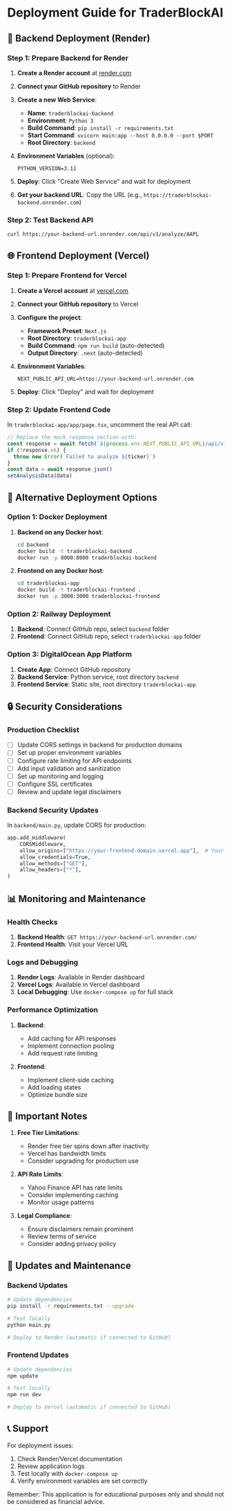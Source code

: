 # Deployment Guide for TraderBlockAI

## 🚀 Backend Deployment (Render)

### Step 1: Prepare Backend for Render

1. **Create a Render account** at [render.com](https://render.com)

2. **Connect your GitHub repository** to Render

3. **Create a new Web Service**:
   - **Name**: `traderblockai-backend`
   - **Environment**: `Python 3`
   - **Build Command**: `pip install -r requirements.txt`
   - **Start Command**: `uvicorn main:app --host 0.0.0.0 --port $PORT`
   - **Root Directory**: `backend`

4. **Environment Variables** (optional):
   ```
   PYTHON_VERSION=3.11
   ```

5. **Deploy**: Click "Create Web Service" and wait for deployment

6. **Get your backend URL**: Copy the URL (e.g., `https://traderblockai-backend.onrender.com`)

### Step 2: Test Backend API

```bash
curl https://your-backend-url.onrender.com/api/v1/analyze/AAPL
```

## 🌐 Frontend Deployment (Vercel)

### Step 1: Prepare Frontend for Vercel

1. **Create a Vercel account** at [vercel.com](https://vercel.com)

2. **Connect your GitHub repository** to Vercel

3. **Configure the project**:
   - **Framework Preset**: `Next.js`
   - **Root Directory**: `traderblockai-app`
   - **Build Command**: `npm run build` (auto-detected)
   - **Output Directory**: `.next` (auto-detected)

4. **Environment Variables**:
   ```
   NEXT_PUBLIC_API_URL=https://your-backend-url.onrender.com
   ```

5. **Deploy**: Click "Deploy" and wait for deployment

### Step 2: Update Frontend Code

In `traderblockai-app/app/page.tsx`, uncomment the real API call:

```typescript
// Replace the mock response section with:
const response = await fetch(`${process.env.NEXT_PUBLIC_API_URL}/api/v1/analyze/${ticker}`)
if (!response.ok) {
  throw new Error(`Failed to analyze ${ticker}`)
}
const data = await response.json()
setAnalysisData(data)
```

## 🔧 Alternative Deployment Options

### Option 1: Docker Deployment

1. **Backend on any Docker host**:
   ```bash
   cd backend
   docker build -t traderblockai-backend .
   docker run -p 8000:8000 traderblockai-backend
   ```

2. **Frontend on any Docker host**:
   ```bash
   cd traderblockai-app
   docker build -t traderblockai-frontend .
   docker run -p 3000:3000 traderblockai-frontend
   ```

### Option 2: Railway Deployment

1. **Backend**: Connect GitHub repo, select `backend` folder
2. **Frontend**: Connect GitHub repo, select `traderblockai-app` folder

### Option 3: DigitalOcean App Platform

1. **Create App**: Connect GitHub repository
2. **Backend Service**: Python service, root directory `backend`
3. **Frontend Service**: Static site, root directory `traderblockai-app`

## 🔒 Security Considerations

### Production Checklist

- [ ] Update CORS settings in backend for production domains
- [ ] Set up proper environment variables
- [ ] Configure rate limiting for API endpoints
- [ ] Add input validation and sanitization
- [ ] Set up monitoring and logging
- [ ] Configure SSL certificates
- [ ] Review and update legal disclaimers

### Backend Security Updates

In `backend/main.py`, update CORS for production:

```python
app.add_middleware(
    CORSMiddleware,
    allow_origins=["https://your-frontend-domain.vercel.app"],  # Your Vercel URL
    allow_credentials=True,
    allow_methods=["GET"],
    allow_headers=["*"],
)
```

## 📊 Monitoring and Maintenance

### Health Checks

1. **Backend Health**: `GET https://your-backend-url.onrender.com/`
2. **Frontend Health**: Visit your Vercel URL

### Logs and Debugging

1. **Render Logs**: Available in Render dashboard
2. **Vercel Logs**: Available in Vercel dashboard
3. **Local Debugging**: Use `docker-compose up` for full stack

### Performance Optimization

1. **Backend**: 
   - Add caching for API responses
   - Implement connection pooling
   - Add request rate limiting

2. **Frontend**:
   - Implement client-side caching
   - Add loading states
   - Optimize bundle size

## 🚨 Important Notes

1. **Free Tier Limitations**: 
   - Render free tier spins down after inactivity
   - Vercel has bandwidth limits
   - Consider upgrading for production use

2. **API Rate Limits**: 
   - Yahoo Finance API has rate limits
   - Consider implementing caching
   - Monitor usage patterns

3. **Legal Compliance**: 
   - Ensure disclaimers remain prominent
   - Review terms of service
   - Consider adding privacy policy

## 🔄 Updates and Maintenance

### Backend Updates
```bash
# Update dependencies
pip install -r requirements.txt --upgrade

# Test locally
python main.py

# Deploy to Render (automatic if connected to GitHub)
```

### Frontend Updates
```bash
# Update dependencies
npm update

# Test locally
npm run dev

# Deploy to Vercel (automatic if connected to GitHub)
```

## 📞 Support

For deployment issues:
1. Check Render/Vercel documentation
2. Review application logs
3. Test locally with `docker-compose up`
4. Verify environment variables are set correctly

Remember: This application is for educational purposes only and should not be considered as financial advice.

